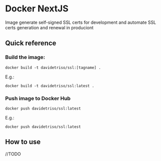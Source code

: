 # Docker NextJS

Image generate self-signed SSL certs for development and automate SSL certs generation and renewal in produciont

## Quick reference

### Build the image:

```
docker build -t davidetriso/ssl:[tagname] .
```

E.g.:

```
docker build -t davidetriso/ssl:latest .
```

### Push image to Docker Hub

```
docker push davidetriso/ssl:latest
```

E.g.:

```
docker push davidetriso/ssl:latest
```

## How to use
//TODO